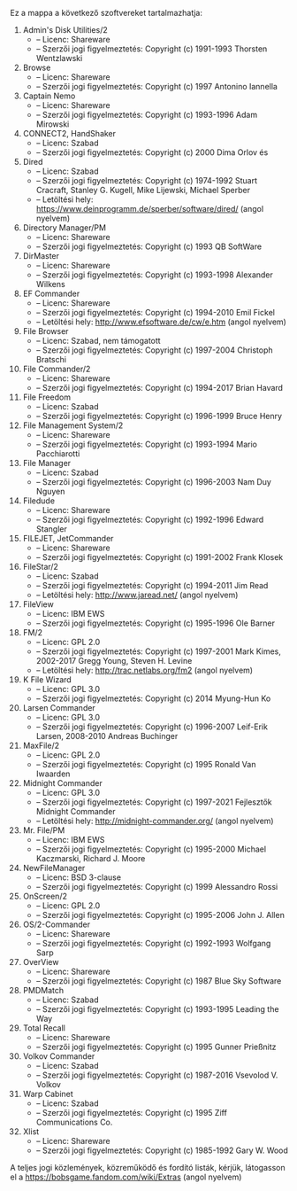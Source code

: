 ﻿Ez a mappa a következő szoftvereket tartalmazhatja:

1. Admin's Disk Utilities/2
   - – Licenc: Shareware
   - – Szerzői jogi figyelmeztetés: Copyright (c) 1991-1993 Thorsten Wentzlawski
2. Browse
   - – Licenc: Shareware
   - – Szerzői jogi figyelmeztetés: Copyright (c) 1997 Antonino Iannella
3. Captain Nemo
   - – Licenc: Shareware
   - – Szerzői jogi figyelmeztetés: Copyright (c) 1993-1996 Adam Mirowski
4. CONNECT2, HandShaker
   - – Licenc: Szabad
   - – Szerzői jogi figyelmeztetés: Copyright (c) 2000 Dima Orlov és
5. Dired
   - – Licenc: Szabad
   - – Szerzői jogi figyelmeztetés: Copyright (c) 1974-1992 Stuart Cracraft, Stanley G. Kugell, Mike Lijewski, Michael Sperber
   - – Letöltési hely: https://www.deinprogramm.de/sperber/software/dired/ (angol nyelvem)
6. Directory Manager/PM
   - – Licenc: Shareware
   - – Szerzői jogi figyelmeztetés: Copyright (c) 1993 QB SoftWare
7. DirMaster
   - – Licenc: Shareware
   - – Szerzői jogi figyelmeztetés: Copyright (c) 1993-1998 Alexander Wilkens
8. EF Commander
   - – Licenc: Shareware
   - – Szerzői jogi figyelmeztetés: Copyright (c) 1994-2010 Emil Fickel
   - – Letöltési hely: http://www.efsoftware.de/cw/e.htm (angol nyelvem)
9. File Browser
   - – Licenc: Szabad, nem támogatott
   - – Szerzői jogi figyelmeztetés: Copyright (c) 1997-2004 Christoph Bratschi
10. File Commander/2
    - – Licenc: Shareware
    - – Szerzői jogi figyelmeztetés: Copyright (c) 1994-2017 Brian Havard
11. File Freedom
    - – Licenc: Szabad
    - – Szerzői jogi figyelmeztetés: Copyright (c) 1996-1999 Bruce Henry
12. File Management System/2
    - – Licenc: Shareware
    - – Szerzői jogi figyelmeztetés: Copyright (c) 1993-1994 Mario Pacchiarotti
13. File Manager
    - – Licenc: Szabad
    - – Szerzői jogi figyelmeztetés: Copyright (c) 1996-2003 Nam Duy Nguyen
14. Filedude
    - – Licenc: Shareware
    - – Szerzői jogi figyelmeztetés: Copyright (c) 1992-1996 Edward Stangler
15. FILEJET, JetCommander
    - – Licenc: Shareware
    - – Szerzői jogi figyelmeztetés: Copyright (c) 1991-2002 Frank Klosek
16. FileStar/2
    - – Licenc: Szabad
    - – Szerzői jogi figyelmeztetés: Copyright (c) 1994-2011 Jim Read
    - – Letöltési hely: http://www.jaread.net/ (angol nyelvem)
17. FileView
    - – Licenc: IBM EWS
    - – Szerzői jogi figyelmeztetés: Copyright (c) 1995-1996 Ole Barner
18. FM/2
    - – Licenc: GPL 2.0
    - – Szerzői jogi figyelmeztetés: Copyright (c) 1997-2001 Mark Kimes, 2002-2017 Gregg Young, Steven H. Levine
    - – Letöltési hely: http://trac.netlabs.org/fm2 (angol nyelvem)
19. K File Wizard
    - – Licenc: GPL 3.0
    - – Szerzői jogi figyelmeztetés: Copyright (c) 2014 Myung-Hun Ko
20. Larsen Commander
    - – Licenc: GPL 3.0
    - – Szerzői jogi figyelmeztetés: Copyright (c) 1996-2007 Leif-Erik Larsen, 2008-2010 Andreas Buchinger
21. MaxFile/2
    - – Licenc: GPL 2.0
    - – Szerzői jogi figyelmeztetés: Copyright (c) 1995 Ronald Van Iwaarden
22. Midnight Commander
    - – Licenc: GPL 3.0
    - – Szerzői jogi figyelmeztetés: Copyright (c) 1997-2021 Fejlesztők Midnight Commander
    - – Letöltési hely: http://midnight-commander.org/ (angol nyelvem)
23. Mr. File/PM
    - – Licenc: IBM EWS
    - – Szerzői jogi figyelmeztetés: Copyright (c) 1995-2000 Michael Kaczmarski, Richard J. Moore
24. NewFileManager
    - – Licenc: BSD 3-clause
    - – Szerzői jogi figyelmeztetés: Copyright (c) 1999 Alessandro Rossi
25. OnScreen/2
    - – Licenc: GPL 2.0
    - – Szerzői jogi figyelmeztetés: Copyright (c) 1995-2006 John J. Allen
26. OS/2-Commander
    - – Licenc: Shareware
    - – Szerzői jogi figyelmeztetés: Copyright (c) 1992-1993 Wolfgang Sarp
27. OverView
    - – Licenc: Shareware
    - – Szerzői jogi figyelmeztetés: Copyright (c) 1987 Blue Sky Software
28. PMDMatch
    - – Licenc: Szabad
    - – Szerzői jogi figyelmeztetés: Copyright (c) 1993-1995 Leading the Way
29. Total Recall
    - – Licenc: Shareware
    - – Szerzői jogi figyelmeztetés: Copyright (c) 1995 Gunner Prießnitz
30. Volkov Commander
    - – Licenc: Szabad
    - – Szerzői jogi figyelmeztetés: Copyright (c) 1987-2016 Vsevolod V. Volkov
31. Warp Cabinet
    - – Licenc: Szabad
    - – Szerzői jogi figyelmeztetés: Copyright (c) 1995 Ziff Communications Co.
32. Xlist
    - – Licenc: Shareware
    - – Szerzői jogi figyelmeztetés: Copyright (c) 1985-1992 Gary W. Wood

A teljes jogi közlemények, közreműködő és fordító listák, kérjük, látogasson el a https://bobsgame.fandom.com/wiki/Extras (angol nyelvem)
